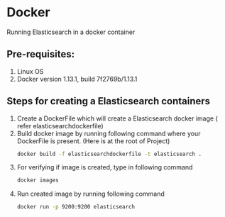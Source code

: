 # Docker
Running Elasticsearch in a docker container

## Pre-requisites:
1. Linux OS
2. Docker version 1.13.1, build 7f2769b/1.13.1


## Steps for creating a Elasticsearch containers
1. Create a DockerFile which will create a Elasticsearch docker image ( refer elasticsearchdockerfile)
2. Build docker image by running following command where your DockerFile is present. (Here is at the root of Project)
   ```bash
   docker build -f elasticsearchdockerfile -t elasticsearch .
   ```
3. For verifying if image is created, type in following command
   ```bash
   docker images
   ```
4. Run created image by running following command
   ```bash
   docker run -p 9200:9200 elasticsearch
   ```

